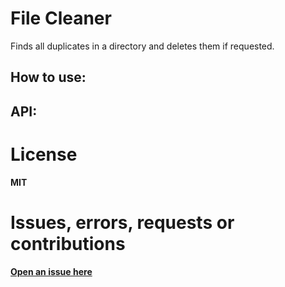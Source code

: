 # File Cleaner
Finds all duplicates in a directory and deletes them if requested.

##  How to use:

## API: 

# License

**MIT**

# Issues, errors, requests or contributions
[**Open an issue here**](https://github.com/pacmax2/files-cleaner/issues)